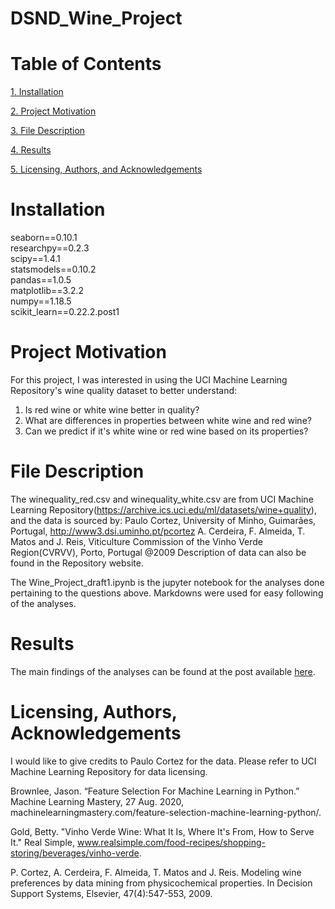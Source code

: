 # DSND_Wine_Project

# Table of Contents

[1. Installation](#Installation)

[2. Project Motivation](#Project-Motivation)

[3. File Description](#File-Description)

[4. Results](#Results)

[5. Licensing, Authors, and Acknowledgements](#Licensing,-Authors,-and-Acknowledgements)

# Installation
seaborn==0.10.1  
researchpy==0.2.3  
scipy==1.4.1  
statsmodels==0.10.2  
pandas==1.0.5  
matplotlib==3.2.2  
numpy==1.18.5  
scikit_learn==0.22.2.post1  

# Project Motivation
For this project, I was interested in using the UCI Machine Learning Repository's wine quality dataset to better understand:
1. Is red wine or white wine better in quality?
2. What are differences in properties between white wine and red wine?
3. Can we predict if it's white wine or red wine based on its properties?

# File Description
The winequality_red.csv and winequality_white.csv are from UCI Machine Learning Repository(https://archive.ics.uci.edu/ml/datasets/wine+quality), and the data is sourced by:
Paulo Cortez, University of Minho, Guimarães, Portugal, http://www3.dsi.uminho.pt/pcortez
A. Cerdeira, F. Almeida, T. Matos and J. Reis, Viticulture Commission of the Vinho Verde Region(CVRVV), Porto, Portugal
@2009
Description of data can also be found in the Repository website.

The Wine_Project_draft1.ipynb is the jupyter notebook for the analyses done pertaining to the questions above. Markdowns were used for easy following of the analyses.

# Results
The main findings of the analyses can be found at the post available [here](https://medium.com/@chao_macau/understanding-your-favorite-wines-a63a6c240bf6). 

# Licensing, Authors, Acknowledgements
I would like to give credits to Paulo Cortez for the data. Please refer to UCI Machine Learning Repository for data licensing. 

Brownlee, Jason. “Feature Selection For Machine Learning in Python.” Machine Learning Mastery, 27 Aug. 2020, machinelearningmastery.com/feature-selection-machine-learning-python/.

Gold, Betty. "Vinho Verde Wine: What It Is, Where It's From, How to Serve It." Real Simple, www.realsimple.com/food-recipes/shopping-storing/beverages/vinho-verde.

P. Cortez, A. Cerdeira, F. Almeida, T. Matos and J. Reis. Modeling wine preferences by data mining from physicochemical properties. In Decision Support Systems, Elsevier, 47(4):547-553, 2009.
